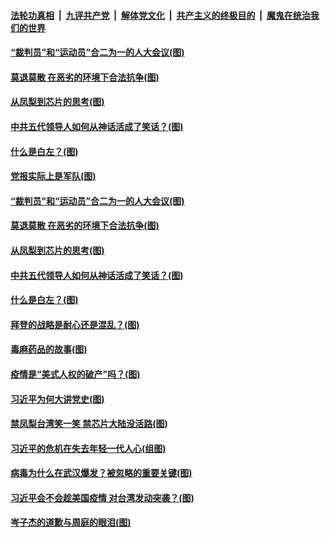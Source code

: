 ####  [法轮功真相](../../../../basic/blob/master/README.md?t=03051601) &nbsp;|&nbsp; [九评共产党](../../../../9ping.md/blob/master/README.md?t=03051601) &nbsp;|&nbsp; [解体党文化](../../../../jtdwh.md/blob/master/README.md?t=03051601)  &nbsp;|&nbsp; [共产主义的终极目的](../../../../gczydzjmd.md/blob/master/README.md?t=03051601) &nbsp;|&nbsp; [魔鬼在统治我们的世界](../../../../mgztzwmdsj.md/blob/master/README.md?t=03051601) 

#### [“裁判员”和“运动员”合二为一的人大会议(图)](../pages/p4/964537.md?t=03051601) 

#### [莫退莫散 在恶劣的环境下合法抗争(图)](../pages/p4/964535.md?t=03051601) 

#### [从凤梨到芯片的思考(图)](../pages/p4/964504.md?t=03051601) 

#### [中共五代领导人如何从神话活成了笑话？(图)](../pages/p4/964513.md?t=03051601) 

#### [什么是白左？(图)](../pages/p4/964515.md?t=03051601) 


#### [党报实际上是军队(图)](../pages/p4/964559.md?t=03051601) 

#### [“裁判员”和“运动员”合二为一的人大会议(图)](../pages/p4/964537.md?t=03051601) 

#### [莫退莫散 在恶劣的环境下合法抗争(图)](../pages/p4/964535.md?t=03051601) 

#### [从凤梨到芯片的思考(图)](../pages/p4/964504.md?t=03051601) 

#### [中共五代领导人如何从神话活成了笑话？(图)](../pages/p4/964513.md?t=03051601) 

#### [什么是白左？(图)](../pages/p4/964515.md?t=03051601) 

#### [拜登的战略是耐心还是混乱？(图)](../pages/p4/964503.md?t=03051601) 



#### [毒麻药品的故事(图)](../pages/p4/964439.md?t=03051601) 


#### [疫情是“美式人权的破产”吗？(图)](../pages/p4/964435.md?t=03051601) 

#### [习近平为何大讲党史(图)](../pages/p4/964432.md?t=03051601) 

#### [禁凤梨台湾笑一笑 禁芯片大陆没活路(图)](../pages/p4/964430.md?t=03051601) 

#### [习近平的危机在失去年轻一代人心(组图)](../pages/p4/964426.md?t=03051601) 

#### [病毒为什么在武汉爆发？被忽略的重要关键(图)](../pages/p4/964385.md?t=03051601) 

#### [习近平会不会趁美国疫情 对台湾发动突袭？(图)](../pages/p4/964317.md?t=03051601) 



#### [岑子杰的道歉与周庭的眼泪(图)](../pages/p4/964323.md?t=03051601) 

